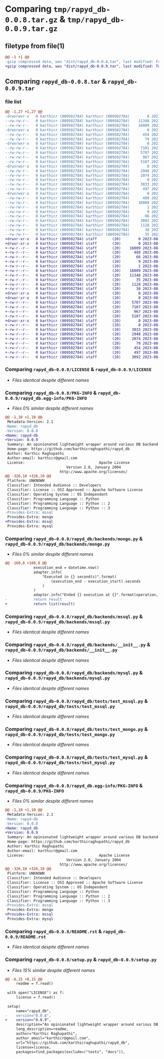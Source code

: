 # Comparing `tmp/rapyd_db-0.0.8.tar.gz` & `tmp/rapyd_db-0.0.9.tar.gz`

## filetype from file(1)

```diff
@@ -1 +1 @@
-gzip compressed data, was "dist/rapyd_db-0.0.8.tar", last modified: Fri Jan 15 18:00:06 2021, max compression
+gzip compressed data, was "dist/rapyd_db-0.0.9.tar", last modified: Tue Aug  1 22:21:50 2023, max compression
```

## Comparing `rapyd_db-0.0.8.tar` & `rapyd_db-0.0.9.tar`

### file list

```diff
@@ -1,27 +1,27 @@
-drwxrwxr-x   0 karthicr (809502784) karthicr (809502784)        0 2021-01-15 18:00:06.000000 rapyd_db-0.0.8/
--rw-rw-r--   0 karthicr (809502784) karthicr (809502784)    11348 2021-01-15 17:05:15.000000 rapyd_db-0.0.8/LICENSE
--rw-rw-r--   0 karthicr (809502784) karthicr (809502784)    16009 2021-01-15 18:00:06.000000 rapyd_db-0.0.8/PKG-INFO
-drwxrwxr-x   0 karthicr (809502784) karthicr (809502784)        0 2021-01-15 18:00:06.000000 rapyd_db-0.0.8/rapyd_db/
--rw-rw-r--   0 karthicr (809502784) karthicr (809502784)      454 2021-01-15 17:05:15.000000 rapyd_db-0.0.8/rapyd_db/utils.py
--rw-rw-r--   0 karthicr (809502784) karthicr (809502784)       79 2021-01-15 17:05:15.000000 rapyd_db-0.0.8/rapyd_db/__init__.py
-drwxrwxr-x   0 karthicr (809502784) karthicr (809502784)        0 2021-01-15 18:00:06.000000 rapyd_db-0.0.8/rapyd_db/backends/
--rw-rw-r--   0 karthicr (809502784) karthicr (809502784)     7101 2021-01-15 17:05:15.000000 rapyd_db-0.0.8/rapyd_db/backends/mongo.py
--rw-rw-r--   0 karthicr (809502784) karthicr (809502784)     5707 2021-01-15 17:05:15.000000 rapyd_db-0.0.8/rapyd_db/backends/mssql.py
--rw-rw-r--   0 karthicr (809502784) karthicr (809502784)      967 2021-01-15 17:05:15.000000 rapyd_db-0.0.8/rapyd_db/backends/__init__.py
--rw-rw-r--   0 karthicr (809502784) karthicr (809502784)     5107 2021-01-15 17:55:46.000000 rapyd_db-0.0.8/rapyd_db/backends/mysql.py
-drwxrwxr-x   0 karthicr (809502784) karthicr (809502784)        0 2021-01-15 18:00:06.000000 rapyd_db-0.0.8/rapyd_db/tests/
--rw-rw-r--   0 karthicr (809502784) karthicr (809502784)     2948 2021-01-15 17:55:46.000000 rapyd_db-0.0.8/rapyd_db/tests/test_mssql.py
--rw-rw-r--   0 karthicr (809502784) karthicr (809502784)     2074 2021-01-15 17:55:46.000000 rapyd_db-0.0.8/rapyd_db/tests/test_mongo.py
--rw-rw-r--   0 karthicr (809502784) karthicr (809502784)        0 2021-01-15 17:05:15.000000 rapyd_db-0.0.8/rapyd_db/tests/__init__.py
--rw-rw-r--   0 karthicr (809502784) karthicr (809502784)     3033 2021-01-15 17:55:46.000000 rapyd_db-0.0.8/rapyd_db/tests/test_mysql.py
--rw-rw-r--   0 karthicr (809502784) karthicr (809502784)      497 2021-01-15 17:05:15.000000 rapyd_db-0.0.8/rapyd_db/loggingadapter.py
-drwxrwxr-x   0 karthicr (809502784) karthicr (809502784)        0 2021-01-15 18:00:06.000000 rapyd_db-0.0.8/rapyd_db.egg-info/
--rw-rw-r--   0 karthicr (809502784) karthicr (809502784)      489 2021-01-15 18:00:06.000000 rapyd_db-0.0.8/rapyd_db.egg-info/SOURCES.txt
--rw-rw-r--   0 karthicr (809502784) karthicr (809502784)    16009 2021-01-15 18:00:06.000000 rapyd_db-0.0.8/rapyd_db.egg-info/PKG-INFO
--rw-rw-r--   0 karthicr (809502784) karthicr (809502784)        1 2021-01-15 18:00:06.000000 rapyd_db-0.0.8/rapyd_db.egg-info/dependency_links.txt
--rw-rw-r--   0 karthicr (809502784) karthicr (809502784)        9 2021-01-15 18:00:06.000000 rapyd_db-0.0.8/rapyd_db.egg-info/top_level.txt
--rw-rw-r--   0 karthicr (809502784) karthicr (809502784)       66 2021-01-15 18:00:06.000000 rapyd_db-0.0.8/rapyd_db.egg-info/requires.txt
--rw-rw-r--   0 karthicr (809502784) karthicr (809502784)     3092 2021-01-15 17:55:46.000000 rapyd_db-0.0.8/README.rst
--rw-rw-r--   0 karthicr (809502784) karthicr (809502784)     1128 2021-01-15 17:55:46.000000 rapyd_db-0.0.8/setup.py
--rw-rw-r--   0 karthicr (809502784) karthicr (809502784)       38 2021-01-15 18:00:06.000000 rapyd_db-0.0.8/setup.cfg
--rw-rw-r--   0 karthicr (809502784) karthicr (809502784)       35 2021-01-15 17:05:15.000000 rapyd_db-0.0.8/MANIFEST.in
+drwxr-xr-x   0 karthicr (809502784) staff       (20)        0 2023-08-01 22:21:50.000000 rapyd_db-0.0.9/
+drwxr-xr-x   0 karthicr (809502784) staff       (20)        0 2023-08-01 22:21:50.000000 rapyd_db-0.0.9/rapyd_db.egg-info/
+-rw-r--r--   0 karthicr (809502784) staff       (20)    16009 2023-08-01 22:21:50.000000 rapyd_db-0.0.9/rapyd_db.egg-info/PKG-INFO
+-rw-r--r--   0 karthicr (809502784) staff       (20)      489 2023-08-01 22:21:50.000000 rapyd_db-0.0.9/rapyd_db.egg-info/SOURCES.txt
+-rw-r--r--   0 karthicr (809502784) staff       (20)       66 2023-08-01 22:21:50.000000 rapyd_db-0.0.9/rapyd_db.egg-info/requires.txt
+-rw-r--r--   0 karthicr (809502784) staff       (20)        9 2023-08-01 22:21:50.000000 rapyd_db-0.0.9/rapyd_db.egg-info/top_level.txt
+-rw-r--r--   0 karthicr (809502784) staff       (20)        1 2023-08-01 22:21:50.000000 rapyd_db-0.0.9/rapyd_db.egg-info/dependency_links.txt
+-rw-r--r--   0 karthicr (809502784) staff       (20)    16009 2023-08-01 22:21:50.000000 rapyd_db-0.0.9/PKG-INFO
+-rw-r--r--   0 karthicr (809502784) staff       (20)    11348 2023-08-01 22:06:20.000000 rapyd_db-0.0.9/LICENSE
+-rw-r--r--   0 karthicr (809502784) staff       (20)       35 2023-08-01 22:06:20.000000 rapyd_db-0.0.9/MANIFEST.in
+-rw-r--r--   0 karthicr (809502784) staff       (20)     1128 2023-08-01 22:12:04.000000 rapyd_db-0.0.9/setup.py
+-rw-r--r--   0 karthicr (809502784) staff       (20)       38 2023-08-01 22:21:50.000000 rapyd_db-0.0.9/setup.cfg
+drwxr-xr-x   0 karthicr (809502784) staff       (20)        0 2023-08-01 22:21:50.000000 rapyd_db-0.0.9/rapyd_db/
+drwxr-xr-x   0 karthicr (809502784) staff       (20)        0 2023-08-01 22:21:50.000000 rapyd_db-0.0.9/rapyd_db/backends/
+-rw-r--r--   0 karthicr (809502784) staff       (20)     5707 2023-08-01 22:06:20.000000 rapyd_db-0.0.9/rapyd_db/backends/mssql.py
+-rw-r--r--   0 karthicr (809502784) staff       (20)     7107 2023-08-01 22:12:04.000000 rapyd_db-0.0.9/rapyd_db/backends/mongo.py
+-rw-r--r--   0 karthicr (809502784) staff       (20)      967 2023-08-01 22:06:20.000000 rapyd_db-0.0.9/rapyd_db/backends/__init__.py
+-rw-r--r--   0 karthicr (809502784) staff       (20)     5107 2023-08-01 22:06:20.000000 rapyd_db-0.0.9/rapyd_db/backends/mysql.py
+drwxr-xr-x   0 karthicr (809502784) staff       (20)        0 2023-08-01 22:21:50.000000 rapyd_db-0.0.9/rapyd_db/tests/
+-rw-r--r--   0 karthicr (809502784) staff       (20)        0 2023-08-01 22:06:20.000000 rapyd_db-0.0.9/rapyd_db/tests/__init__.py
+-rw-r--r--   0 karthicr (809502784) staff       (20)     3033 2023-08-01 22:06:20.000000 rapyd_db-0.0.9/rapyd_db/tests/test_mysql.py
+-rw-r--r--   0 karthicr (809502784) staff       (20)     2948 2023-08-01 22:06:20.000000 rapyd_db-0.0.9/rapyd_db/tests/test_mssql.py
+-rw-r--r--   0 karthicr (809502784) staff       (20)     2074 2023-08-01 22:06:20.000000 rapyd_db-0.0.9/rapyd_db/tests/test_mongo.py
+-rw-r--r--   0 karthicr (809502784) staff       (20)       79 2023-08-01 22:06:20.000000 rapyd_db-0.0.9/rapyd_db/__init__.py
+-rw-r--r--   0 karthicr (809502784) staff       (20)      454 2023-08-01 22:06:20.000000 rapyd_db-0.0.9/rapyd_db/utils.py
+-rw-r--r--   0 karthicr (809502784) staff       (20)      497 2023-08-01 22:06:20.000000 rapyd_db-0.0.9/rapyd_db/loggingadapter.py
+-rw-r--r--   0 karthicr (809502784) staff       (20)     3092 2023-08-01 22:06:20.000000 rapyd_db-0.0.9/README.rst
```

### Comparing `rapyd_db-0.0.8/LICENSE` & `rapyd_db-0.0.9/LICENSE`

 * *Files identical despite different names*

### Comparing `rapyd_db-0.0.8/PKG-INFO` & `rapyd_db-0.0.9/rapyd_db.egg-info/PKG-INFO`

 * *Files 0% similar despite different names*

```diff
@@ -1,10 +1,10 @@
 Metadata-Version: 2.1
-Name: rapyd_db
-Version: 0.0.8
+Name: rapyd-db
+Version: 0.0.9
 Summary: An opinionated lightweight wrapper around various DB backend drivers.
 Home-page: https://github.com/karthicraghupathi/rapyd_db
 Author: Karthic Raghupathi
 Author-email: karthicr@gmail.com
 License:                                  Apache License
                            Version 2.0, January 2004
                         http://www.apache.org/licenses/
@@ -326,10 +326,10 @@
 Platform: UNKNOWN
 Classifier: Intended Audience :: Developers
 Classifier: License :: OSI Approved :: Apache Software License
 Classifier: Operating System :: OS Independent
 Classifier: Programming Language :: Python
 Classifier: Programming Language :: Python :: 2
 Classifier: Programming Language :: Python :: 3
-Provides-Extra: mssql
 Provides-Extra: mongo
+Provides-Extra: mssql
 Provides-Extra: mysql
```

### Comparing `rapyd_db-0.0.8/rapyd_db/backends/mongo.py` & `rapyd_db-0.0.9/rapyd_db/backends/mongo.py`

 * *Files 0% similar despite different names*

```diff
@@ -160,8 +160,8 @@
             execution_end = datetime.now()
             adapter.info(
                 "Executed in {} second(s)".format(
                     (execution_end - execution_start).seconds
                 )
             )
             adapter.info("Ended {} execution at {}".format(operation, execution_end))
-            return result
+            return list(result)
```

### Comparing `rapyd_db-0.0.8/rapyd_db/backends/mssql.py` & `rapyd_db-0.0.9/rapyd_db/backends/mssql.py`

 * *Files identical despite different names*

### Comparing `rapyd_db-0.0.8/rapyd_db/backends/__init__.py` & `rapyd_db-0.0.9/rapyd_db/backends/__init__.py`

 * *Files identical despite different names*

### Comparing `rapyd_db-0.0.8/rapyd_db/backends/mysql.py` & `rapyd_db-0.0.9/rapyd_db/backends/mysql.py`

 * *Files identical despite different names*

### Comparing `rapyd_db-0.0.8/rapyd_db/tests/test_mssql.py` & `rapyd_db-0.0.9/rapyd_db/tests/test_mssql.py`

 * *Files identical despite different names*

### Comparing `rapyd_db-0.0.8/rapyd_db/tests/test_mongo.py` & `rapyd_db-0.0.9/rapyd_db/tests/test_mongo.py`

 * *Files identical despite different names*

### Comparing `rapyd_db-0.0.8/rapyd_db/tests/test_mysql.py` & `rapyd_db-0.0.9/rapyd_db/tests/test_mysql.py`

 * *Files identical despite different names*

### Comparing `rapyd_db-0.0.8/rapyd_db.egg-info/PKG-INFO` & `rapyd_db-0.0.9/PKG-INFO`

 * *Files 0% similar despite different names*

```diff
@@ -1,10 +1,10 @@
 Metadata-Version: 2.1
-Name: rapyd-db
-Version: 0.0.8
+Name: rapyd_db
+Version: 0.0.9
 Summary: An opinionated lightweight wrapper around various DB backend drivers.
 Home-page: https://github.com/karthicraghupathi/rapyd_db
 Author: Karthic Raghupathi
 Author-email: karthicr@gmail.com
 License:                                  Apache License
                            Version 2.0, January 2004
                         http://www.apache.org/licenses/
@@ -326,10 +326,10 @@
 Platform: UNKNOWN
 Classifier: Intended Audience :: Developers
 Classifier: License :: OSI Approved :: Apache Software License
 Classifier: Operating System :: OS Independent
 Classifier: Programming Language :: Python
 Classifier: Programming Language :: Python :: 2
 Classifier: Programming Language :: Python :: 3
-Provides-Extra: mssql
 Provides-Extra: mongo
+Provides-Extra: mssql
 Provides-Extra: mysql
```

### Comparing `rapyd_db-0.0.8/README.rst` & `rapyd_db-0.0.9/README.rst`

 * *Files identical despite different names*

### Comparing `rapyd_db-0.0.8/setup.py` & `rapyd_db-0.0.9/setup.py`

 * *Files 15% similar despite different names*

```diff
@@ -8,15 +8,15 @@
     readme = f.read()
 
 with open("LICENSE") as f:
     license = f.read()
 
 setup(
     name="rapyd_db",
-    version="0.0.8",
+    version="0.0.9",
     description="An opinionated lightweight wrapper around various DB backend drivers.",
     long_description=readme,
     author="Karthic Raghupathi",
     author_email="karthicr@gmail.com",
     url="https://github.com/karthicraghupathi/rapyd_db",
     license=license,
     packages=find_packages(exclude=("tests", "docs")),
```

